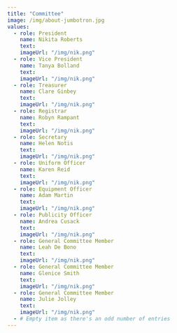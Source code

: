```yaml
---
title: "Committee"
image: /img/about-jumbotron.jpg
values:
  - role: President
    name: Nikita Roberts
    text:
    imageUrl: "/img/nik.png"
  - role: Vice President
    name: Tanya Bolland
    text:
    imageUrl: "/img/nik.png"
  - role: Treasurer
    name: Clare Ginbey
    text:
    imageUrl: "/img/nik.png"
  - role: Registrar
    name: Robyn Rampant
    text:
    imageUrl: "/img/nik.png"
  - role: Secretary
    name: Helen Notis
    text:
    imageUrl: "/img/nik.png"
  - role: Uniform Officer
    name: Karen Reid
    text:
    imageUrl: "/img/nik.png"
  - role: Equipment Officer
    name: Adam Martin
    text:
    imageUrl: "/img/nik.png"
  - role: Publicity Officer
    name: Andrea Cusack
    text:
    imageUrl: "/img/nik.png"
  - role: General Committee Member
    name: Leah De Bono
    text:
    imageUrl: "/img/nik.png"
  - role: General Committee Member
    name: Glenice Smith
    text:
    imageUrl: "/img/nik.png"
  - role: General Committee Member
    name: Julie Jolley
    text:
    imageUrl: "/img/nik.png"
  - # Empty item as there's an odd number of entries
---
```

